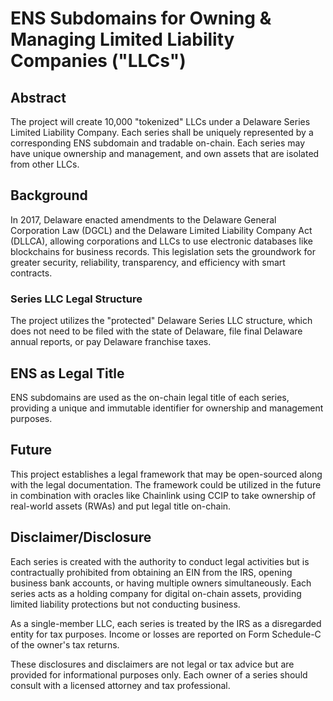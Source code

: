
# ENS Subdomains for Owning & Managing Limited Liability Companies ("LLCs") 

## Abstract

The project will create 10,000 "tokenized" LLCs under a Delaware Series Limited Liability Company. Each series shall be uniquely represented by a corresponding ENS subdomain and tradable on-chain. Each series may have unique ownership and management, and own assets that are isolated from other LLCs.

## Background

In 2017, Delaware enacted amendments to the Delaware General Corporation Law (DGCL) and the Delaware Limited Liability Company Act (DLLCA), allowing corporations and LLCs to use electronic databases like blockchains for business records. This legislation sets the groundwork for greater security, reliability, transparency, and efficiency with smart contracts.

### Series LLC Legal Structure

The project utilizes the "protected" Delaware Series LLC structure, which does not need to be filed with the state of Delaware, file final Delaware annual reports, or pay Delaware franchise taxes.

## ENS as Legal Title

ENS subdomains are used as the on-chain legal title of each series, providing a unique and immutable identifier for ownership and management purposes.

## Future

This project establishes a legal framework that may be open-sourced along with the legal documentation. The framework could be utilized in the future in combination with oracles like Chainlink using CCIP to take ownership of real-world assets (RWAs) and put legal title on-chain.

## Disclaimer/Disclosure

Each series is created with the authority to conduct legal activities but is contractually prohibited from obtaining an EIN from the IRS, opening business bank accounts, or having multiple owners simultaneously. Each series acts as a holding company for digital on-chain assets, providing limited liability protections but not conducting business.

As a single-member LLC, each series is treated by the IRS as a disregarded entity for tax purposes. Income or losses are reported on Form Schedule-C of the owner's tax returns.

These disclosures and disclaimers are not legal or tax advice but are provided for informational purposes only. Each owner of a series should consult with a licensed attorney and tax professional.

